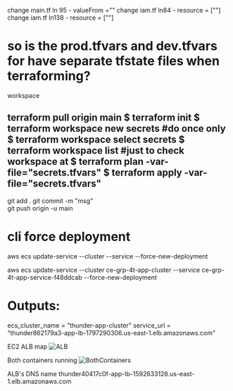 change main.tf ln 95 - valueFrom =""
change iam.tf ln84 - resource = [""]
change iam.tf ln138 - resource = [""]

# so is the prod.tfvars and dev.tfvars for have separate tfstate files when terraforming?
workspace

terraform pull origin main
$ terraform init
$ terraform workspace new secrets #do once only
$ terraform workspace select secrets
$ terraform workspace list #just to check workspace at
$ terraform plan -var-file="secrets.tfvars"
$ terraform apply -var-file="secrets.tfvars"
----------------------------------------------------

git add .
git commit -m "msg"  
git push origin -u main


# cli force deployment
aws ecs update-service --cluster <cluster-name> --service <service-name> --force-new-deployment

aws ecs update-service --cluster ce-grp-4t-app-cluster --service ce-grp-4t-app-service-f48ddcab --force-new-deployment


# Outputs:

ecs_cluster_name = "thunder-app-cluster"
service_url = "thunder862179a3-app-lb-1797290306.us-east-1.elb.amazonaws.com"

EC2 ALB map
![ALB](/images/alb.png)

Both containers running
![BothContainers](/images/bothContainers.png)


ALB's DNS name
thunder40417c0f-app-lb-1592633128.us-east-1.elb.amazonaws.com